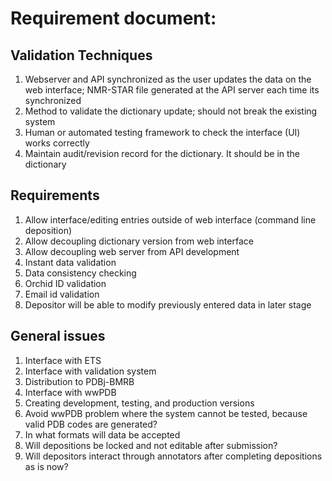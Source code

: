 # Requirement document: 

## Validation Techniques
1. Webserver and API synchronized as the user updates the data on the web interface; NMR-STAR file generated at the API server each time its synchronized
2. Method to validate the dictionary update; should not break the existing system 
3. Human or automated testing framework to check the interface (UI) works correctly
4. Maintain audit/revision record for the dictionary. It should be in the dictionary

## Requirements
1. Allow interface/editing entries outside of web interface (command line deposition)
2. Allow decoupling dictionary version from web interface
3. Allow decoupling web server from API development
4. Instant data validation
5. Data consistency checking 
6. Orchid ID validation
7. Email id validation
8. Depositor will be able to modify previously entered data in later stage 

## General issues
1.	Interface with ETS
2.	Interface with validation system
3.	Distribution to PDBj-BMRB
4.	Interface with wwPDB
5.	Creating development, testing, and production versions 
6.	Avoid wwPDB problem where the system cannot be tested, because valid PDB codes are generated?
7.	In what formats will data be accepted
8.	Will depositions be locked and not editable after submission?
9.	Will depositors interact through annotators after completing depositions as is now?

